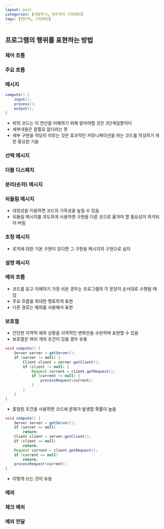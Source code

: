 ```yaml
---
layout: post
categories: [개발독서, 켄트벡의 구현패턴]
tags: [켄트벡, 구현패턴]
---
```

## 프로그램의 행위를 표현하는 방법

### 제어 흐름

### 주요 흐름

### 메시지

```java
compute() {
	input();
	process();
	output();
}
```

- 위의 코드는 이 연산을 이해하기 위해 알아야할 것은 3단계일뿐이다
- 세부내용은 알필요 없다라는 뜻
- 세부 구현을 적당히 미루는 것은 효과적인 커뮤니케이션을 하는 코드를 작성하기 위한 중요한 기술

### 선택 메시지

### 더블 디스패치

### 분리(순차) 메시지

### 되돌림 메시지

- 대칭성을 이용하면 코드의 가독성을 높일 수 있음
- 되돌림 메시지를 과도하게 사용하면 구현을 다른 곳으로 옮겨야 할 필요성이 희석되어 버림

### 초청 메시지

- 로직에 대한 기본 구현이 있다면 그 구현을 메시지의 구현으로 삼자

### 설명 메시지

### 예외 흐름

- 코드를 읽고 이해하기 가장 쉬운 경우는 프로그램의 각 문장이 순서대로 수행될 때임
- 주요 흐름을 최대한 명료하게 표현
- 다른 경로는 예외를 사용해서 표현

### 보호절

- 간단한 지역적 예외 상황을 지역적인 변화만을 수반하며 표현할 수 있음
- 보호절은 여러 개의 조건이 있을 경우 유용

```java
void compute() {
	Server server = getServer();
	if (server != null) {
		Client client = server.getClient();
		if (client != null) {
			Request current = client.getRequest();
			if (current != null) {
				processRequest(current);
			}
		}
	}
}
```

- 중첩된 조건을 사용하면 코드에 문제가 발생할 확률이 높음

```java
void compute() {
	Server server = getServer();
	if (server == null)
		return;
	Client client = server.getClient();
	if (client == null)
		return;
	Request current = client.getRequest();
	if (current == null)
		return;
	processRequest(current);
}
```

- 이렇게 쓰는 것이 유용

### 예외

### 체크 예외

### 예외 전달
